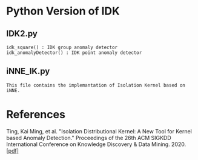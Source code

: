 # Python Version of IDK
## IDK2.py
    idk_square() : IDK group anomaly detector
    idk_anomalyDetector() : IDK point anomaly detector

## iNNE_IK.py
    This file contains the implemantation of Isolation Kernel based on iNNE.

# References
Ting, Kai Ming, et al. "Isolation Distributional Kernel: A New Tool for Kernel based Anomaly Detection." Proceedings of the 26th ACM SIGKDD International Conference on Knowledge Discovery & Data Mining. 2020.[[pdf]](https://doi.org/10.1145/3394486.3403062)
